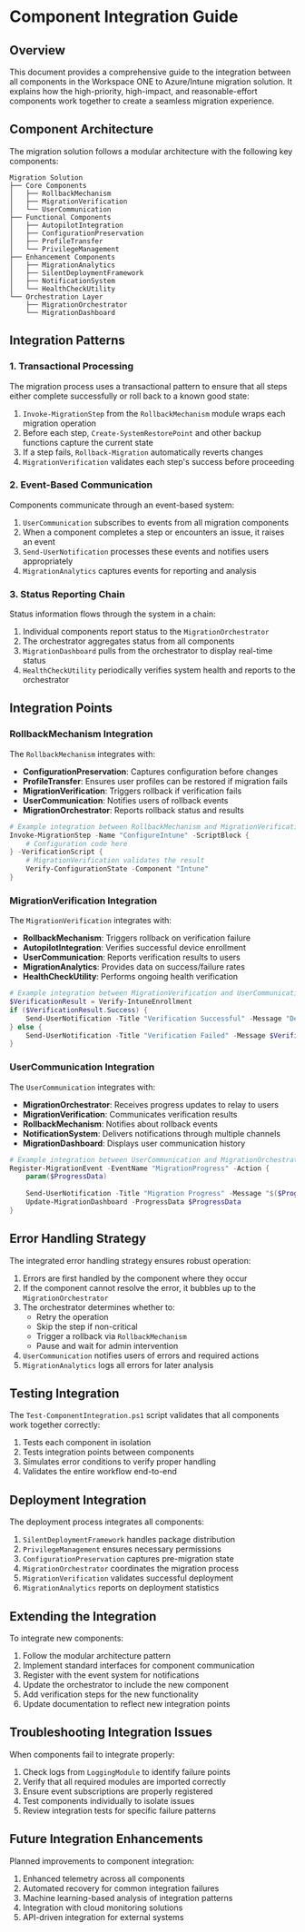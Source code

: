 # Component Integration Guide

## Overview

This document provides a comprehensive guide to the integration between all components in the Workspace ONE to Azure/Intune migration solution. It explains how the high-priority, high-impact, and reasonable-effort components work together to create a seamless migration experience.

## Component Architecture

The migration solution follows a modular architecture with the following key components:

```
Migration Solution
├── Core Components
│   ├── RollbackMechanism
│   ├── MigrationVerification
│   └── UserCommunication
├── Functional Components
│   ├── AutopilotIntegration
│   ├── ConfigurationPreservation
│   ├── ProfileTransfer
│   └── PrivilegeManagement
├── Enhancement Components
│   ├── MigrationAnalytics
│   ├── SilentDeploymentFramework
│   ├── NotificationSystem
│   └── HealthCheckUtility
└── Orchestration Layer
    ├── MigrationOrchestrator
    └── MigrationDashboard
```

## Integration Patterns

### 1. Transactional Processing

The migration process uses a transactional pattern to ensure that all steps either complete successfully or roll back to a known good state:

1. `Invoke-MigrationStep` from the `RollbackMechanism` module wraps each migration operation
2. Before each step, `Create-SystemRestorePoint` and other backup functions capture the current state
3. If a step fails, `Rollback-Migration` automatically reverts changes
4. `MigrationVerification` validates each step's success before proceeding

### 2. Event-Based Communication

Components communicate through an event-based system:

1. `UserCommunication` subscribes to events from all migration components
2. When a component completes a step or encounters an issue, it raises an event
3. `Send-UserNotification` processes these events and notifies users appropriately
4. `MigrationAnalytics` captures events for reporting and analysis

### 3. Status Reporting Chain

Status information flows through the system in a chain:

1. Individual components report status to the `MigrationOrchestrator`
2. The orchestrator aggregates status from all components
3. `MigrationDashboard` pulls from the orchestrator to display real-time status
4. `HealthCheckUtility` periodically verifies system health and reports to the orchestrator

## Integration Points

### RollbackMechanism Integration

The `RollbackMechanism` integrates with:

- **ConfigurationPreservation**: Captures configuration before changes
- **ProfileTransfer**: Ensures user profiles can be restored if migration fails
- **MigrationVerification**: Triggers rollback if verification fails
- **UserCommunication**: Notifies users of rollback events
- **MigrationOrchestrator**: Reports rollback status and results

```powershell
# Example integration between RollbackMechanism and MigrationVerification
Invoke-MigrationStep -Name "ConfigureIntune" -ScriptBlock {
    # Configuration code here
} -VerificationScript {
    # MigrationVerification validates the result
    Verify-ConfigurationState -Component "Intune"
}
```

### MigrationVerification Integration

The `MigrationVerification` integrates with:

- **RollbackMechanism**: Triggers rollback on verification failure
- **AutopilotIntegration**: Verifies successful device enrollment
- **UserCommunication**: Reports verification results to users
- **MigrationAnalytics**: Provides data on success/failure rates
- **HealthCheckUtility**: Performs ongoing health verification

```powershell
# Example integration between MigrationVerification and UserCommunication
$VerificationResult = Verify-IntuneEnrollment
if ($VerificationResult.Success) {
    Send-UserNotification -Title "Verification Successful" -Message "Device successfully enrolled in Intune"
} else {
    Send-UserNotification -Title "Verification Failed" -Message $VerificationResult.ErrorMessage -NotificationType "Error"
}
```

### UserCommunication Integration

The `UserCommunication` integrates with:

- **MigrationOrchestrator**: Receives progress updates to relay to users
- **MigrationVerification**: Communicates verification results
- **RollbackMechanism**: Notifies about rollback events
- **NotificationSystem**: Delivers notifications through multiple channels
- **MigrationDashboard**: Displays user communication history

```powershell
# Example integration between UserCommunication and MigrationOrchestrator
Register-MigrationEvent -EventName "MigrationProgress" -Action {
    param($ProgressData)
    
    Send-UserNotification -Title "Migration Progress" -Message "$($ProgressData.PercentComplete)% complete" -NotificationType "Info"
    Update-MigrationDashboard -ProgressData $ProgressData
}
```

## Error Handling Strategy

The integrated error handling strategy ensures robust operation:

1. Errors are first handled by the component where they occur
2. If the component cannot resolve the error, it bubbles up to the `MigrationOrchestrator`
3. The orchestrator determines whether to:
   - Retry the operation
   - Skip the step if non-critical
   - Trigger a rollback via `RollbackMechanism`
   - Pause and wait for admin intervention
4. `UserCommunication` notifies users of errors and required actions
5. `MigrationAnalytics` logs all errors for later analysis

## Testing Integration

The `Test-ComponentIntegration.ps1` script validates that all components work together correctly:

1. Tests each component in isolation
2. Tests integration points between components
3. Simulates error conditions to verify proper handling
4. Validates the entire workflow end-to-end

## Deployment Integration

The deployment process integrates all components:

1. `SilentDeploymentFramework` handles package distribution
2. `PrivilegeManagement` ensures necessary permissions
3. `ConfigurationPreservation` captures pre-migration state
4. `MigrationOrchestrator` coordinates the migration process
5. `MigrationVerification` validates successful deployment
6. `MigrationAnalytics` reports on deployment statistics

## Extending the Integration

To integrate new components:

1. Follow the modular architecture pattern
2. Implement standard interfaces for component communication
3. Register with the event system for notifications
4. Update the orchestrator to include the new component
5. Add verification steps for the new functionality
6. Update documentation to reflect new integration points

## Troubleshooting Integration Issues

When components fail to integrate properly:

1. Check logs from `LoggingModule` to identify failure points
2. Verify that all required modules are imported correctly
3. Ensure event subscriptions are properly registered
4. Test components individually to isolate issues
5. Review integration tests for specific failure patterns

## Future Integration Enhancements

Planned improvements to component integration:

1. Enhanced telemetry across all components
2. Automated recovery for common integration failures
3. Machine learning-based analysis of integration patterns
4. Integration with cloud monitoring solutions
5. API-driven integration for external systems 